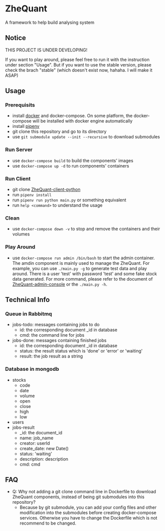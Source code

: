 # ZheQuant
A framework to help build analysing system

## Notice
THIS PROJECT IS UNDER DEVELOPING!

If you want to play around, please feel free to run it with the instruction under section "Usage". But if you want to use the stable version, please check the brach "stable" (which doesn't exist now, hahaha. I will make it ASAP)

## Usage
### Prerequisits
- install [docker](https://www.docker.com/) and docker-compose. On some platform, the docker-compose will be installed with docker engine automatically
- install [pipenv](https://github.com/pypa/pipenv)
- git clone this repository and go to its directory
- use `git submodule update --init --recursive` to download submodules
### Run Server
- use `docker-compose build` to build the components' images
- use `docker-compose up -d` to run components' containers
### Run Client
- git clone [ZheQuant-client-python](https://github.com/feng-zhe/ZheQuant-client-python)
- run `pipenv install`
- run `pipenv run python main.py` or something equivalent
- run `help <command>` to understand the usage
### Clean
- use `docker-compose down -v` to stop and remove the containers and their volumes
### Play Around
- use `docker-compose run admin /bin/bash` to start the admin container. The amdin component is mainly used to manage the ZheQuant. For example, you can use `./main.py -g` to generate test data and play around. There is a user 'test' with password 'test' and some fake stock data generated. For more command, please refer to the document of [ZheQuant-admin-console](https://github.com/feng-zhe/ZheQuant-admin-console) or the `./main.py -h`.

## Technical Info
### Queue in Rabbitmq
- jobs-todo: messages containing jobs to do
    - id: the corresponding document _id in database
    - cmd: the command line for jobs
- jobs-done: messages containing finished jobs
    - id: the corresponding document _id in database
    - status: the result status which is 'done' or 'error' or 'waiting'
    - result: the job result as a string

### Database in mongodb
- stocks
    - code
    - date
    - volume
    - open
    - close
    - high
    - low
- users
- jobs-result
    - _id: the document_id
    - name: job_name
    - creator: userId
    - create_date: new Date()
    - status: 'waiting'
    - description: description
    - cmd: cmd

## FAQ
- Q: Why not adding a git clone command line in Dockerfile to download ZheQuant components, instead of being git submodules into this repository?
    - Because by git submodule, you can add your config files and other modification into the submodules before creating docker-compose services. Otherwise you have to change the Dockerfile which is not recommend to be changed.
